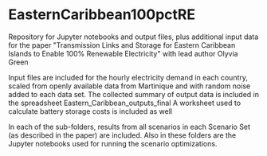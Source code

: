# EasternCaribbean100pctRE
Repository for Jupyter notebooks and output files, plus additional input data for the paper "Transmission Links and Storage for Eastern Caribbean Islands to Enable 100% Renewable Electricity" with lead author Olyvia Green

Input files are included for the hourly electricity demand in each country, scaled from openly available data from Martinique and with random noise added to each data set.
The collected summary of output data is included in the spreadsheet Eastern_Caribbean_outputs_final
A worksheet used to calculate battery storage costs is included as well

In each of the sub-folders, results from all scenarios in each Scenario Set (as described in the paper) are included. Also in these folders are the Jupyter notebooks used for running the scenario optimizations.
